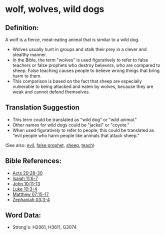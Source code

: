 # wolf, wolves, wild dogs #

## Definition: ##

A wolf is a fierce, meat-eating animal that is similar to a wild dog.

* Wolves usually hunt in groups and stalk their prey in a clever and stealthy manner.
* In the Bible, the term "wolves" is used figuratively to refer to false teachers or false prophets who destroy believers, who are compared to sheep. False teaching causes people to believe wrong things that bring harm to them.
* This comparison is based on the fact that sheep are especially vulnerable to being attacked and eaten by wolves, because they are weak and cannot defend themselves.

## Translation Suggestion ##

* This term could be translated as "wild dog" or "wild animal."
* Other names for wild dogs could be "jackal" or "coyote."
* When used figuratively to refer to people, this could be translated as "evil people who harm people like animals that attack sheep."

(See also: [evil](../kt/evil.md), [false prophet](../other/falseprophet.md), [sheep](../other/sheep.md), [teach](../other/teach.md))

## Bible References: ##

* [Acts 20:28-30](rc://en/tn/help/act/20/28)
* [Isaiah 11:6-7](rc://en/tn/help/isa/11/06)
* [John 10:11-13](rc://en/tn/help/jhn/10/11)
* [Luke 10:3-4](rc://en/tn/help/luk/10/03)
* [Matthew 07:15-17](rc://en/tn/help/mat/07/15)
* [Zephaniah 03:3-4](rc://en/tn/help/zep/03/03)

## Word Data: ##

* Strong's: H2061, H3611, G3074
